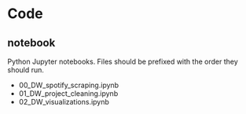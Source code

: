 # Code

## notebook

Python Jupyter notebooks. Files should be prefixed with the order they should run.

- 00_DW_spotify_scraping.ipynb
- 01_DW_project_cleaning.ipynb
- 02_DW_visualizations.ipynb
